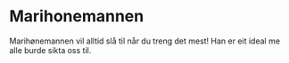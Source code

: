 # Marihonemannen
Marihønemannen vil alltid slå til når du treng det mest!
Han er eit ideal me alle burde sikta oss til.
